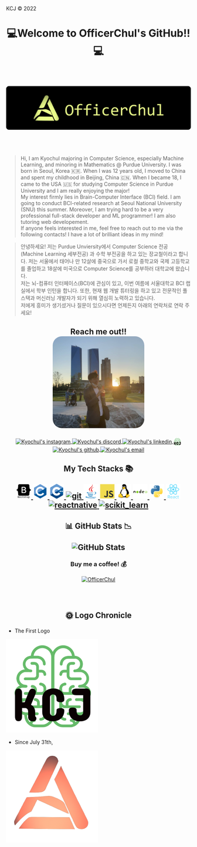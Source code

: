 KCJ © 2022
# <p align = "center"> 💻Welcome to OfficerChul's GitHub!!💻 <br /><br /><br /> <img src="https://github.com/OfficerChul/OfficerChul/blob/main/images/banner.png?raw=true" /><br /><br />

> Hi, I am Kyochul majoring in Computer Science, especially Machine Learning, and minoring in Mathematics @ Purdue University. I was born in Seoul, Korea 🇰🇷. When I was 12 years old, I moved to China and spent my childhood in Beijing, China 🇨🇳. When I became 18, I came to the USA 🇺🇸 for studying Computer Science in Purdue University and I am really enjoying the major! <br /> My interest firmly lies in Brain-Computer Interface (BCI) field. I am going to conduct BCI-related research at Seoul National University (SNU) this summer. Moreover, I am trying hard to be a very professional full-stack developer and ML programmer! I am also tutoring web developement. <br />If anyone feels interested in me, feel free to reach out to me via the following contacts! I have a lot of brilliant ideas in my mind!

> 안녕하세요! 저는 Purdue Unviersity에서 Computer Science 전공 (Machine Learning 세부전공) 과 수학 부전공을 하고 있는 장교철이라고 합니다. 저는 서울에서 태어나 만 12살에 중국으로 가서 로컬 중학교와 국제 고등학교를 졸업하고 18살에 미국으로 Computer Science를 공부하러 대학교에 왔습니다. <br /> 저는 뇌-컴퓨터 인터페이스(BCI)에 관심이 있고, 이번 여름에 서울대학교 BCI 랩실에서 학부 인턴을 합니다. 또한, 현재 웹 개발 튜터링을 하고 있고 전문적인 풀 스택과 머신러닝 개발자가 되기 위해 열심히 노력하고 있습니다. <br /> 저에게 흥미가 생기셨거나 질문이 있으시다면 언제든지 아래의 연락처로 연락 주세요!

## <p align = "center"> Reach me out!!<br /> <img src = "https://github.com/OfficerChul/OfficerChul/blob/main/images/myPicture.jpg?raw=true" width = "250" style = "border-radius: 10%"></p>
</p> <p align = "center"> <a href = "https://www.instagram.com/kjang_hochul/"> <img align = "center" alt = "Kyochul's instagram" width = "22px" src = "https://camo.githubusercontent.com/c9dacf0f25a1489fdbc6c0d2b41cda58b77fa210a13a886d6f99e027adfbd358/68747470733a2f2f6564656e742e6769746875622e696f2f537570657254696e7949636f6e732f696d616765732f7376672f696e7374616772616d2e737667"> </a> <a href = "https://discord.com/users/407062512840998922"> <img align = "center" alt = "Kyochul's discord" width = "22px" src = "https://camo.githubusercontent.com/79fcdc7c43f1a1d7c175827976ffee8177814a016fb1b9578ff70f1aef759578/68747470733a2f2f6564656e742e6769746875622e696f2f537570657254696e7949636f6e732f696d616765732f7376672f646973636f72642e737667"> </a> <a href = "https://www.linkedin.com/in/kyochul-jang-93b263208/"> <img align = "center" alt = "Kyochul's linkedin" width = "22px" src = "https://camo.githubusercontent.com/c8a9c5b414cd812ad6a97a46c29af67239ddaeae08c41724ff7d945fb4c047e5/68747470733a2f2f6564656e742e6769746875622e696f2f537570657254696e7949636f6e732f696d616765732f7376672f6c696e6b6564696e2e737667"> </a> <a href = "https://kyochul-website.netlify.app/"> <img align = "center" alt = "Kyochul's personal website" width = "22px" src = "https://github.com/OfficerChul/OfficerChul/blob/main/images/logo.png?raw=true"> </a> <a href = "https://github.com/OfficerChul"> <img align = "center" alt = "Kyochul's github" width = "22px" src = "https://camo.githubusercontent.com/b079fe922f00c4b86f1b724fbc2e8141c468794ce8adbc9b7456e5e1ad09c622/68747470733a2f2f6564656e742e6769746875622e696f2f537570657254696e7949636f6e732f696d616765732f7376672f6769746875622e737667"> </a> <a href = "mailto:gcj1234567890@gmail.com"> <img align = "center" alt = "Kyochul's email" width = "22px" src = "https://cdn-icons-png.flaticon.com/512/726/726623.png"> </a> </p> 

## <p align = "center"> My Tech Stacks :books:</p> <p align = "center"> <a href="https://getbootstrap.com" target="_blank" rel="noreferrer"> <img src="https://raw.githubusercontent.com/devicons/devicon/master/icons/bootstrap/bootstrap-plain-wordmark.svg" alt="bootstrap" width="40" height="40"/> </a> <a href="https://www.cprogramming.com/" target="_blank" rel="noreferrer"> <img src="https://raw.githubusercontent.com/devicons/devicon/master/icons/c/c-original.svg" alt="c" width="40" height="40"/> </a> <a href="https://www.w3schools.com/cpp/" target="_blank" rel="noreferrer"> <img src="https://raw.githubusercontent.com/devicons/devicon/master/icons/cplusplus/cplusplus-original.svg" alt="cplusplus" width="40" height="40"/> </a> <a href="https://git-scm.com/" target="_blank" rel="noreferrer"> <img src="https://www.vectorlogo.zone/logos/git-scm/git-scm-icon.svg" alt="git" width="40" height="40"/> </a> <a href="https://www.java.com" target="_blank" rel="noreferrer"> <img src="https://raw.githubusercontent.com/devicons/devicon/master/icons/java/java-original.svg" alt="java" width="40" height="40"/> </a> <a href="https://developer.mozilla.org/en-US/docs/Web/JavaScript" target="_blank" rel="noreferrer"> <img src="https://raw.githubusercontent.com/devicons/devicon/master/icons/javascript/javascript-original.svg" alt="javascript" width="40" height="40"/> </a> <a href="https://www.linux.org/" target="_blank" rel="noreferrer"> <img src="https://raw.githubusercontent.com/devicons/devicon/master/icons/linux/linux-original.svg" alt="linux" width="40" height="40"/> </a> <a href="https://nodejs.org" target="_blank" rel="noreferrer"> <img src="https://raw.githubusercontent.com/devicons/devicon/master/icons/nodejs/nodejs-original-wordmark.svg" alt="nodejs" width="40" height="40"/> </a> <a href="https://www.python.org" target="_blank" rel="noreferrer"> <img src="https://raw.githubusercontent.com/devicons/devicon/master/icons/python/python-original.svg" alt="python" width="40" height="40"/> </a> <a href="https://reactjs.org/" target="_blank" rel="noreferrer"> <img src="https://raw.githubusercontent.com/devicons/devicon/master/icons/react/react-original-wordmark.svg" alt="react" width="40" height="40"/> </a> <a href="https://reactnative.dev/" target="_blank" rel="noreferrer"> <img src="https://reactnative.dev/img/header_logo.svg" alt="reactnative" width="40" height="40"/> </a> <a href="https://scikit-learn.org/" target="_blank" rel="noreferrer"> <img src="https://upload.wikimedia.org/wikipedia/commons/0/05/Scikit_learn_logo_small.svg" alt="scikit_learn" width="40" height="40"/> </a> </p>

## <p align = "center"> 📊 GitHub Stats :chart_with_downwards_trend:<br /><br /> <img src="https://github-readme-stats.vercel.app/api?username=OfficerChul&amp;show_icons=true" alt="GitHub Stats"></p>

<h3 align="center">Buy me a coffee! 💰</h3>
<p align = "center"><a href="https://www.buymeacoffee.com/gcj12345671"> <img src="https://cdn.buymeacoffee.com/buttons/v2/default-yellow.png" height="50" width="210" alt="OfficerChul" /></a></p><br><br>

## <p align = "center">🌞 Logo Chronicle</p>

- The First Logo
<img src = "https://github.com/OfficerChul/OfficerChul/blob/main/images/logo.png?raw=true" width = "250">

- Since July 31th,
<img src = "https://github.com/OfficerChul/OfficerChul/blob/main/images/DALL_E_2022-07-31_14.00.11-removebg-preview.png" width = "250">

<!---
OfficerChul/OfficerChul is a ✨ special ✨ repository because its `README.md` (this file) appears on your GitHub profile.
You can click the Preview link to take a look at your changes.
--->
